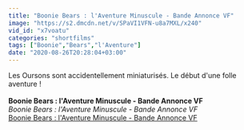 ```yaml
---
title: "Boonie Bears : l'Aventure Minuscule - Bande Annonce VF"
image: "https://s2.dmcdn.net/v/SPaVI1VFN-u8a7MXL/x240"
vid_id: "x7voatu"
categories: "shortfilms"
tags: ["Boonie","Bears","l'Aventure"]
date: "2020-08-26T20:28:04+03:00"
---
```

Les Oursons sont accidentellement miniaturisés. Le début d'une folle aventure !  <br><br><b>Boonie Bears : l'Aventure Minuscule - Bande Annonce VF</b><br> <i>Boonie Bears : l'Aventure Minuscule - Bande Annonce VF</i><br> <u>Boonie Bears : l'Aventure Minuscule - Bande Annonce VF</u>
